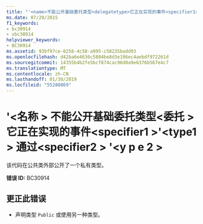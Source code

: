 ```yaml
---
title: "'<name>不能公开基础委托类型<delegatetype>它正在实现的事件<specifier1>'<type1>通过<specifier2>'<type2>"
ms.date: 07/20/2015
f1_keywords:
- bc30914
- vbc30914
helpviewer_keywords:
- BC30914
ms.assetid: 93bf97ce-0258-4c58-a995-c58235badd93
ms.openlocfilehash: d42ba6e4636c5804be8d3e196ec4aebdf972261d
ms.sourcegitcommit: 14355b4b2fe5bcf874cac96d0a9e6376b567e4c7
ms.translationtype: MT
ms.contentlocale: zh-CN
ms.lasthandoff: 01/30/2019
ms.locfileid: "55280869"
---
```

# <a name="name-cannot-expose-the-underlying-delegate-type-delegatetype-of-the-event-it-is-implementing-to-specifier1-type1-through-specifier2-type2"></a>'\<名称 > 不能公开基础委托类型\<委托 > 它正在实现的事件\<specifier1 >'\<type1 > 通过\<specifier2 > '\<y p e 2 >
该代码在公共类外部公开了一个私有类型。  
  
 **错误 ID:** BC30914  
  
## <a name="to-correct-this-error"></a>更正此错误  
  
-   声明类型 `Public` 或使用另一种类型。
